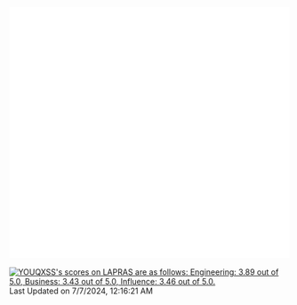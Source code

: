![Metrics](/github-metrics.svg)

<!--START_SECTION:lapras-card-->
<p ><a href="https://lapras.com/public/YOUQXSS" target="_blank" rel="noopener noreferrer"><img alt="YOUQXSS's scores on LAPRAS are as follows: Engineering: 3.89 out of 5.0, Business: 3.43 out of 5.0, Influence: 3.46 out of 5.0." src="https://lapras-card-generator.vercel.app/api/svg?e=3.89&b=3.43&i=3.46&b1=%23004736&b2=%2300bf8f&i1=%23007b5c&i2=%2300bf8f&l=en" width="400" ></a>  
Last Updated on 7/7/2024, 12:16:21 AM</p>
<!--END_SECTION:lapras-card-->
